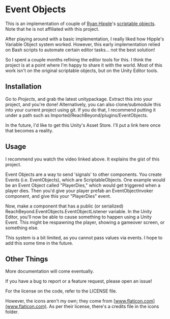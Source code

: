 Event Objects
=============

This is an implementation of couple of [Ryan
Hipple](https://twitter.com/roboryantron)'s [scriptable
objects](https://youtu.be/raQ3iHhE_Kk). Note that he is not affiliated with
this project.

After playing around with a basic implementation, I really liked how Hipple's
Variable Object system worked. However, this early implementation relied on
Bash scripts to automate certain editor tasks... not the best solution!

So I spent a couple months refining the editor tools for this. I think the
project is at a point where I'm happy to share it with the world. Most of this
work isn't on the original scriptable objects, but on the Unity Editor tools.

Installation
------------
Go to *Projects*, and grab the latest unitypackage. Extract this into your
project, and you're done! Alternatively, you can also clone/submodule this into
your current project using git. If you do that, I recommend putting it under a
path such as Imported/ReachBeyond/plugins/EventObjects.

In the future, I'd like to get this Unity's Asset Store. I'll put a link here
once that becomes a reality.

Usage
-----
I recommend you watch the video linked above. It explains the gist of this
project.

Event Objects are a way to send 'signals' to other components. You create
Events (i.e. EventObjects), which are ScriptableObjects. One example would be
an Event Object called "PlayerDies," which would get triggered when a player
dies. Then you'd give your player prefab an EventObjectInvoker component, and
give this your "PlayerDies" event.

Now, make a component that has a public (or serialized)
ReachBeyond.EventObjects.EventObjectListener variable. In the Unity Editor,
you'll now be able to cause something to happen using a Unity Event. This might
be respawning the player, showing a gameover screen, or something else.

This system is a bit limited, as you cannot pass values via events. I hope to
add this some time in the future.



Other Things
------------
More documentation will come eventually.

If you have a bug to report or a feature request, please open an issue!

For the license on the code, refer to the LICENSE file.

However, the icons aren't my own; they come from
[www.flaticon.com](www.flaticon.com). As per their license, there's a
credits file in the icons folder.
